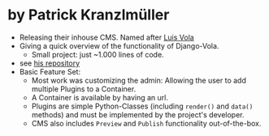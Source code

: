 # by Patrick Kranzlmüller

* Releasing their inhouse CMS. Named after [Luis Vola][1]
* Giving a quick overview of the functionality of Django-Vola.
    * Small project: just ~1.000 lines of code.
* see [his repository][2]
* Basic Feature Set:
    * Most work was customizing the admin: Allowing the user to add multiple
      Plugins to a Container.
    * A Container is available by having an url.
    * Plugins are simple Python-Classes (including `render()` and `data()`
      methods) and must be implemented by the project's developer.
    * CMS also includes `Preview` and `Publish` functionality out-of-the-box.


[1]: http://en.wikipedia.org/wiki/Louis_Vola
[2]: https://github.com/sehmaschine/django-vola
